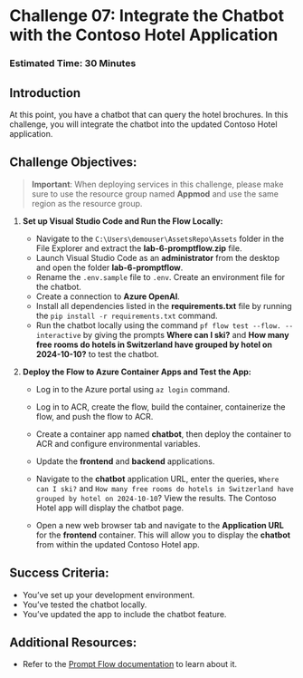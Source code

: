 # Challenge 07: Integrate the Chatbot with the Contoso Hotel Application
### Estimated Time: 30 Minutes
## Introduction

At this point, you have a chatbot that can query the hotel brochures. In this challenge, you will integrate the chatbot into the updated Contoso Hotel application.

## Challenge Objectives:

> **Important**: When deploying services in this challenge, please make sure to use the resource group named **Appmod** and use the same region as the resource group.

1. **Set up Visual Studio Code and Run the Flow Locally:**

   - Navigate to the `C:\Users\demouser\AssetsRepo\Assets` folder in the File Explorer and extract the **lab-6-promptflow.zip** file. 
   - Launch Visual Studio Code as an **administrator** from the desktop and open the folder **lab-6-promptflow**. 
   - Rename the `.env.sample` file to `.env`. Create an environment file for the chatbot.
   - Create a connection to **Azure OpenAI**.
   - Install all dependencies listed in the **requirements.txt** file by running the `pip install -r requirements.txt` command.
   - Run the chatbot locally using the command `pf flow test --flow. --interactive` by giving the prompts **Where can I ski?** and **How many free rooms do hotels in Switzerland have grouped by hotel on 2024-10-10?** to test the chatbot.

1. **Deploy the Flow to Azure Container Apps and Test the App:** 

   - Log in to the Azure portal using `az login` command.
   - Log in to ACR, create the flow, build the container, containerize the flow, and push the flow to ACR.
   - Create a container app named **chatbot**, then deploy the container to ACR and configure environmental variables.
   - Update the **frontend** and **backend** applications.
   - Navigate to the **chatbot** application URL, enter the queries, `Where can I ski?` and `How many free rooms do hotels in Switzerland have grouped by hotel on 2024-10-10`? View the results. The Contoso Hotel app will display the chatbot page.
   - Open a new web browser tab and navigate to the **Application URL** for the **frontend** container. This will allow you to display the **chatbot** from within the updated Contoso Hotel app.

     <validation step="487703c2-6b5c-4059-ae13-a8898f10f02e" />      

## Success Criteria:

- You’ve set up your development environment.
- You’ve tested the chatbot locally.
- You’ve updated the app to include the chatbot feature.


## Additional Resources:

-  Refer to the  [Prompt Flow documentation](https://microsoft.github.io/promptflow/reference/pf-command-reference.html#pf-flow) to learn about it.
